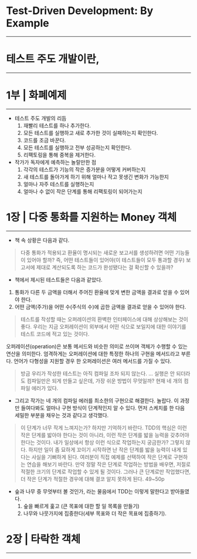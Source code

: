 # Test-Driven Development: By Example

---

# 테스트 주도 개발이란,

---

# 1부 | 화폐예제

---

- 테스트 주도 개발의 리듬
    1. 재빨리 테스트를 하나 추가한다.
    2. 모든 테스트를 실행하고 새로 추가한 것이 실패하는지 확인한다.
    3. 코드를 조금 바꾼다.
    4. 모든 테스트를 실행하고 전부 성공하는지 확인한다.
    5. 리팩토링을 통해 중복을 제거한다.
- 작가가 독자에게 예측하는 놀랄만한 점
    1. 각각의 테스트가 기능의 작은 증가분을 어떻게 커버하는지
    2. 새 테스트를 돌아가게 하기 위해 얼마나 작고 못생긴 변화가 가능한지
    3. 얼마나 자주 테스트를 실행하는지
    4. 얼마나 수 없이 작은 단계를 통해 리팩토링이 되어가는지

# 1장 | 다중 통화를 지원하는 Money 객체

---

- 책 속 상황은 다음과 같다.

> 다중 통화가 적용되고 환율이 명시되는 새로운 보고서를 생성하려면 어떤 기능들이 있어야 할까?
즉, 어떤 테스트들이 있어야(이 테스트들이 모두 통과할 경우) 보고서에 제대로 계산되도록 하는 코드가 완성됐다는 걸 확신할 수 있을까?

- 책에서 제시된 테스트들은 다음과 같았다.
1. 통화가 다른 두 금액을 더해서 주어진 환율에 맞게 변한 금액을 결과로 얻을 수 있어야 한다.
2. 어떤 금액(주가)을 어떤 수(주식의 수)에 곱한 금액을 결과로 얻을 수 있어야 한다.

> 테스트를 작성할 때는 오퍼레이션의 환벽한 인터페이스에 대해 상상해보는 것이 좋다. 우리는 지금 오퍼레이션이 외부에서 어떤 식으로 보일지에 대한 이야기를 테스트 코드에 적고 있는 것이다.

오퍼레이션(operation)은 보통 메서드와 비슷한 의미로 쓰이며 객체가 수행할 수 있는 연산을 의미한다. 엄격하게는 오퍼레이션에 대한 특정한 하나의 구현을 메서드라고 부른다. 언어가 다형성을 지원할 경우 한 오퍼레이션은 여러 메서드를 가질 수 있다.

> 방금 우리가 작성한 테스트는 아직 컴파일 조차 되지 않는다. ... 실행은 안 되더라도 컴파일만은 되게 만들고 싶은데, 가장 쉬운 방법이 무엇일까? 현재 네 개의 컴파일 에러가 있다.

- 그리고 작가는 네 개의 컴파일 에러를 최소한의 구현으로 해결한다. 놀랍다. 이 과정만 들여다봐도 얼마나 구현 방식이 단계적인지 알 수 있다. 먼저 스케치를 한 다음 세밀한 부분을 채우는 것과 같다고 생각했다.

> 이 단계가 너무 작게 느껴지는가? 하지만 기억하기 바란다. TDD의 핵심은 이런 작은 단계를 밟아야 한다는 것이 아니라, 이런 작은 단계를 밟을 능력을 갖추어야 한다는 것이다. 내가 일상에서 항상 이런 식으로 작업하는지 궁금한가? 그렇지 않다. 하지만 일이 좀 묘하게 꼬이기 시작하면 난 작은 단계를 밟을 능력이 내게 있다는 사실을 기뻐하게 된다. 여러분이 직접 예제를 선택하여 작은 단계로 구현하는 연습을 해보기 바란다. 만약 정말 작은 단계로 작업하는 방법을 배우면, 저절로 적절한 크기의 단계로 작업할 수 있게 될 것이다. 그러나 큰 단계로만 작업했다면, 더 작은 단계가 적절한 경우에 대해 결코 알지 못하게 된다. 49~50p

- 숲과 나무 중 무엇부터 볼 것인가, 라는 물음에서 TDD는 이렇게 말한다고 받아들였다.
    1. 숲을 빠르게 훑고 (큰 목표에 대한 할 일 목록을 만들기)
    2. 나무와 나뭇가지에 집중한다(세부 목표와 더 작은 목표에 집중하기).

# 2장 | 타락한 객체

---